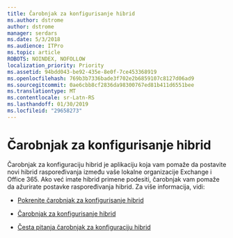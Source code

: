 ```yaml
---
title: Čarobnjak za konfigurisanje hibrid
ms.author: dstrome
author: dstrome
manager: serdars
ms.date: 5/3/2018
ms.audience: ITPro
ms.topic: article
ROBOTS: NOINDEX, NOFOLLOW
localization_priority: Priority
ms.assetid: 94bdd043-be92-435e-8e0f-7ce453368919
ms.openlocfilehash: 769b3b7336bade3f702e2b6859107c8127d06ad9
ms.sourcegitcommit: 0ae6cbb8cf2836da98300767ed81b411d6551bee
ms.translationtype: MT
ms.contentlocale: sr-Latn-RS
ms.lasthandoff: 01/30/2019
ms.locfileid: "29658273"
---
```

# <a name="hybrid-configuration-wizard"></a>Čarobnjak za konfigurisanje hibrid

Čarobnjak za konfiguraciju hibrid je aplikaciju koja vam pomaže da postavite novi hibrid raspoređivanja između vaše lokalne organizacije Exchange i Office 365. Ako već imate hibrid primene podesiti, čarobnjak vam pomaže da ažurirate postavke raspoređivanja hibrid. Za više informacija, vidi:
  
- [Pokrenite čarobnjak za konfigurisanje hibrid](https://technet.microsoft.com/library/mt595788%28v=exchg.150%29.aspx)
    
- [Čarobnjak za konfigurisanje hibrid](https://technet.microsoft.com/library/hh529921%28v=exchg.150%29.aspx)
    
- [Česta pitanja čarobnjak za konfiguraciju hibrid](https://technet.microsoft.com/library/mt488940%28v=exchg.150%29.aspx)
    

